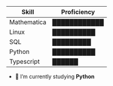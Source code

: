 | Skill       | Proficiency        |
|-------------|--------------------|
| Mathematica | ████████████       |
| Linux       | ██████████         |
| SQL         | █████████          |
| Python      | ██████████         |
| Typescript  | ██████             |

- 🌱 I’m currently studying **Python**

